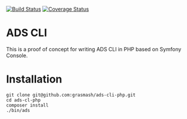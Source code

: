 [![Build Status](https://travis-ci.com/acquia/cli.svg?token=eFBAT6vQ9cqDh1Sed5Mw&branch=master)](https://travis-ci.com/acquia/cli) [![Coverage Status](https://coveralls.io/repos/github/acquia/cli/badge.svg?t=0iJBxN)](https://coveralls.io/github/acquia/cli)
# ADS CLI

This is a proof of concept for writing ADS CLI in PHP based on Symfony Console.

# Installation

```
git clone git@github.com:grasmash/ads-cli-php.git
cd ads-cl-php
composer install
./bin/ads
```
